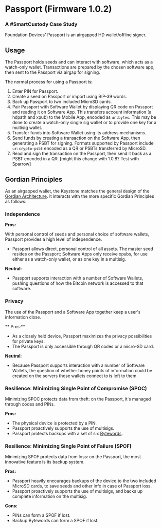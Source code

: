 # Passport (Firmware 1.0.2)
### A #SmartCustody Case Study

Foundation Devices' Passport is an airgapped HD wallet/offline signer.

## Usage

The Passport holds seeds and can interact with software, which acts as a watch-only wallet. Transactions are prepared by the chosen software app, then sent to the Passport via airgap for signing.

The normal process for using a Passport is:

1. Enter PIN for Passport.
2. Create a seed on Passport or import using BIP-39 words.
3. Back up Passport to two included MicroSD cards.
4. Pair Passport with Software Wallet by displaying QR code on Passport and reading it on Software App. This transfers account information (a hdpath and xpub) to the Mobile App, encoded as `ur:bytes`. This may be done to create a watch-only single sig wallet or to provide one key for a multisig wallet. 
6. Transfer funds into Software Wallet using its address mechanisms.
7. Send funds by creating a transaction on the Software App, then generating a PSBT for signing. Formats supported by Passport include `ur:crypto-psbt` encoded as a QR or PSBTs transferred by MicroSD.
8. Read and sign the transaction on the Passport, then send it back as a PSBT encoded in a QR. [might this change with 1.0.8? Test with Sparrow]

## Gordian Principles

As an airgapped wallet, the Keystone matches the general design of the [Gordian Architecture](https://github.com/BlockchainCommons/Gordian#overview-gordian-architectural-model).
It interacts with the more specific Gordian Principles as follows:

### Independence

**Pros:**

With personal control of seeds and personal choice of software wallets, Passport provides a high level of independence.

* Passport allows direct, personal control of all assets. The master seed resides on the Passport; Software Apps only receive xpubs, for use either as a watch-only wallet, or as one key in a multisig.

**Neutral:**

* Passport supports interaction with a number of Software Wallets, pushing questions of how the Bitcoin network is accessed to that software.

### Privacy

The use of the Passport and a Software App together keep a user's information close.

** Pros:** 

* As a closely held device, Passport maximizes the privacy possibilities for private keys.
* The Passport is only accessible through QR codes or a micro-SD card.

**Neutral:**

* Because Passport supports interaction with a number of Software Wallets, the question of whether honey points of information could be created on the servers those wallets connect to is left to them.

### Resilience: Minimizing Single Point of Compromise (SPOC)

Minimizing SPOC protects data from theft: on the Passport, it's managed through codes and PINs.

**Pros:**

* The physical device is protected by a PIN.
* Passport proactively supports the use of multisigs.
* Passport protects backups with a set of six [Bytewords](https://github.com/BlockchainCommons/Research/blob/master/papers/bcr-2020-012-bytewords.md).

### Resilience: Minimizing Single Point of Failure (SPOF)

Minimizing SPOF protects data from loss: on the Passport, the most innovative feature is its backup system.

**Pros:**

* Passport heavily encourages backups of the device to the two included MicroSD cards, to save seeds and other info in case of Passport loss.
* Passport proactively supports the use of multisigs, and backs up complete information on the multisig.

**Cons:**

* PINs can form a SPOF if lost.
* Backup Bytewords can form a SPOF if lost.
